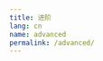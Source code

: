 ```yaml
---
title: 进阶
lang: cn
name: advanced
permalink: /advanced/
---
```


<script>
location = "{%- include get_link.html name='how-it-works' lang='cn' -%}";
</script>